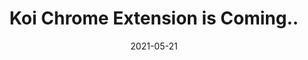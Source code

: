 ---
title: Koi Chrome Extension is Coming..
describe: We want you to be the first to use Koi's Chrome extension!
layout: front
image: d70f74e7-1451-95b6-816f-287581176d6e.png
date: 2021-05-21
newsdate: April 16, 2021
rsvpUrl: https://mailchi.mp/6ff372ed6990/welcome-to-the-koi-pond-4909761
newsType: top
tag: node
---